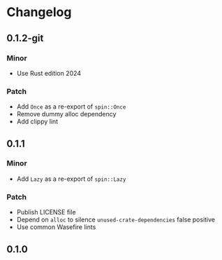 # Changelog

## 0.1.2-git

### Minor

- Use Rust edition 2024

### Patch

- Add `Once` as a re-export of `spin::Once`
- Remove dummy alloc dependency
- Add clippy lint

## 0.1.1

### Minor

- Add `Lazy` as a re-export of `spin::Lazy`

### Patch

- Publish LICENSE file
- Depend on `alloc` to silence `unused-crate-dependencies` false positive
- Use common Wasefire lints

## 0.1.0

<!-- Increment to skip CHANGELOG.md test: 1 -->
